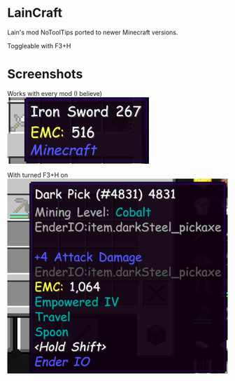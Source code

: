 # LainCraft

Lain's mod NoToolTips ported to newer Minecraft versions.

Toggleable with F3+H

# Screenshots

Works with every mod (I believe)
![LainCraft](NoToolTips.png)

With turned F3+H on
![LainCraft](NoToolTips2.png)
